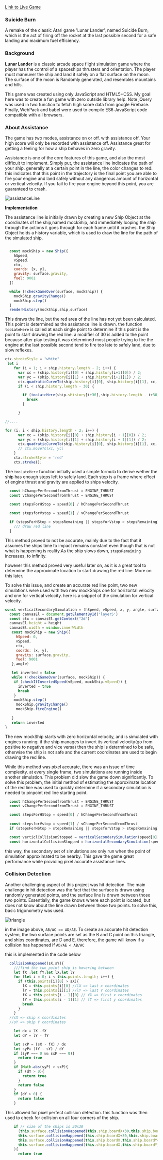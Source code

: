 [Link to Live Game](http://nader-a.com/SuicideBurn/)

### Suicide Burn
A remake of the classic Atari game 'Lunar Lander', named Suicide Burn, which is the act of firing off the rocket at the last possible second for a safe landing and maximum fuel efficiency.

### Background

**Lunar Lander** is a classic arcade space flight simulation game where the player has the control of a spaceships thrusters and orientation. The player must maneuver the ship and land it safely on a flat surface on the moon. The surface of the moon is Randomly generated, and resembles mountains and hills.

This game was created using only JavaScript and HTML5+CSS. My goal here was to create a fun game with zero outside library help. Note jQuery was used in two function to fetch high score data from google Firebase. Finally, WebPack and babel were used to compile ES6 JavaScript code compatible with all browsers.

### About Assistance

The game has two modes, assistance on or off. with assistance off. Your high score will only be recorded with assistance off. Assistance great for getting a feeling for how a ship behaves in zero gravity.

Assistance is one of the core features of this game, and also the most difficult to implement. Simply put, the assistance line indicates the path of your ship. generally at a certain point in the line, the color changes to red. this indicates that this point in the trajectory is the final point you are able to fire your engine and land safely without any dangerous amount of horizontal or vertical velocity. If you fail to fire your engine beyond this point, you are guaranteed to crash.

![assistanceLine](https://github.com/Nader-gator/SuicideBurn/blob/master/assets/assitanceline.png)

**Implementation**

The assistance line is initially drawn by creating a new Ship Object at the coordinates of the ship,named mockShip, and immediately looping the ship through the actions it goes through for each frame until it crashes. the Ship Object holds a history variable, which is used to draw the line for the path of the simulated ship.

```js

  const mockShip = new Ship({
    hSpeed,
    vSpeed,
    ctx,
    coords: [x, y],
    gravity: surface.gravity,
    fuel: 9001
  })

  while (!checkGameOver(surface, mockShip)) {
    mockShip.gravityChange()
    mockShip.step()
  }
  renderHistory(mockShip,ship,surface)

```

This draws the line, but the red area of the line has not yet been calculated. This point is determined as the assistance line is drawn. the function ```tooLateHere``` is called at each single point to determine if this point is the point to start drawing the red line. a modifier of 30 is added to the point because after play testing it was determined most people trying to fire the engine at the last possible second tend to fire too late to safely land, due to slow reflexes.

```js
ctx.strokeStyle = "white"
 let i
    for (i = 1; i < ship.history.length - 2; i++) {
      var xc = (ship.history[i][0] + ship.history[i+1][0]) / 2;
      var yc = (ship.history[i][1] + ship.history[i+1][1]) / 2;
      ctx.quadraticCurveTo(ship.history[i][0], ship.history[i][1], xc, yc);
      if (i < ship.history.length - 30) {

        if (tooLateHere(ship.sHistory[i+30],ship.history.length - i+30,ship,surface,[ship.history[i+30][0],ship.history[i+30][1]],realShip.angle)){
          break
        }

      }

//....

for (i; i < ship.history.length - 2; i++) {
      var xc = (ship.history[i][0] + ship.history[i + 1][0]) / 2;
      var yc = (ship.history[i][1] + ship.history[i + 1][1]) / 2;
      ctx.quadraticCurveTo(ship.history[i][0], ship.history[i][1], xc, yc);
      // ctx.moveTo(xc, yc)
    }
    ctx.strokeStyle = 'red'
    ctx.stroke();
```


The  ```tooLateHere``` function initially used a simple formula to derive wether the ship has enough steps left to safely land. Each step is a frame where effect of engine thrust and gravity are applied to ships velocity.

```js
  const hChangePerSecondfromThrust = ENGINE_THRUST
  const vChangePerSecondfromThrust = ENGINE_THRUST

  const stepsForHStop = speed[0] / hChangePerSecondThrust
  
  const stepsforVstop = speed[1] / vChangePerSecondThrust

  if (stepsForHStop > stepsRemaining || stepsforVstop > stepsRemaining){  
    /// draw red line
  }

```

This method proved to not be accurate, mainly due to the fact that it assumes the ships time to impact remains constant even though that is not what is happening is reality.As the ship slows down, ```stepsRemaining``` increases, to infinity. 

however this method proved very useful later on, as it is a great tool to determine the approximate location to start drawing the red line. More on this later.


To solve this issue, and create an accurate red line point, two new simulations were used with two new mockShips one for horizontal velocity and one for vertical velocity. here is a snippet of the simulation for vertical velocity.

```js
const verticalSecondarySimulation = (hSpeed, vSpeed, x, y, angle, surface) => {
  const canvasEl = document.getElementById('layer5')
  const ctx = canvasEl.getContext("2d")
  canvasEl.height = height
  canvasEl.width = window.innerWidth
   const mockShip = new Ship({
     hSpeed: 0,
     vSpeed,
     ctx,
     coords: [x, y],
     gravity: surface.gravity,
     fuel: 9001
   },angle)

   let inverted = false
   while (!checkGameOver(surface, mockShip)) {
    if (checkIfInvertedSpeed(vSpeed, mockShip.vSpeed)) {
      inverted = true
      break
    }
    mockShip.step()
     mockShip.gravityChange()
     mockShip.fireEngine()
    
   }
   return inverted
}
```

The new mockShip starts with zero horizontal velocity, and is simulated with engines running. if the ship manages to invert its vertical velocity(go from positive to negative and vice versa) then the ship is determined to be safe, otherwise the ship is not safe and the current coordinates are used to begin drawing the red line.


While this method was pixel accurate, there was an issue of time complexity. at every single frame, two simulations are running inside another simulation. This problem did slow the game down significantly. To solve this problem, the initial method of estimating the approximate location of the red line was used to quickly determine if a secondary simulation is needed to pinpoint red line starting point.

```js
  const hChangePerSecondfromThrust = ENGINE_THRUST
  const vChangePerSecondfromThrust = ENGINE_THRUST

  const stepsForHStop = speed[0] / hChangePerSecondfromThrust
  
  const stepsforVstop = speed[1] / vChangePerSecondfromThrust
  if (stepsForHStop > stepsRemaining || stepsforVstop > stepsRemaining){

  const verticlCollisionStopped = verticalSecondarySimulation(speed[0],speed[1],coords[0],coords[1], angle, surface)
  const horizontalCollisionStopped = horizontalSecondarySimulation(speed[0], speed[1], coords[0], coords[1], angle, surface)
```

this way, the secondary set of simulations are only run when the point of simulation approximated to be nearby. This gave the game great performance while providing pixel accurate assistance lines.



### Collision Detection

Another challenging aspect of this project was hit detection. The main challenge in hit detection was the fact that the surface is drawn using randomly generated points, and the surface line is drawn between those two points. Essentially, the game knows where each point is located, but does not know about the line drawn between those two points. to solve this, basic trigonometry was used.

![triangle](https://github.com/Nader-gator/SuicideBurn/blob/master/assets/triangle.png)

in the image above, `AB/AC == AD/AE`. To create an accurate hit detection system, the two surface points are set as the B and C point on this triangle, and ships coordinates, are D and E. therefore, the game will know if a collision has happened if `AD/AE < AB/AC`

this is implemented in the code below

```js
  collisionHappened(sX,sY){
    ///find the two point ship is hovering between
    let fX ;let fY;let lX;let lY
    for (let i = 0; i < this.points.length; i++) {
      if (this.points[i][0] > sX){
        lX = this.points[i][0] //lX => last x coordinates
        lY = this.points[i][1] //lY => last Y coordinates
        fX = this.points[i - 1][0] // fX => first x coordinates
        fY = this.points[i - 1][1] // fY => first y coordinates
        break
      }
    }
  //sX => ship x coordinates
  //sY => ship Y coordinates

    let dx = lX -fX
    let dY = lY - fY

    let sxP = (sX - fX) / dx
    let syP= (fY - sY) / dY
    if (syP === 0 && sxP === 0){
      return true
    }
    if (Math.abs(syP) > sxP){
      if (dY > 0){
        return true
      }
      return false
    }
    if (dY > 0) {
      return false
    }
```


This allowed for pixel perfect collision detection. this function was then used to check for collision on all four corners of the ship.

``` js
    if // size of the ships is 30x30
      (this.surface.collisionHappened(this.ship.boardX+30,this.ship.boardY+30) ||
      this.surface.collisionHappened(this.ship.boardX+30,this.ship.boardY) ||
      this.surface.collisionHappened(this.ship.boardX,this.ship.boardY+30) ||
      this.surface.collisionHappened(this.ship.boardX,this.ship.boardY)
    ){
      return true
```
